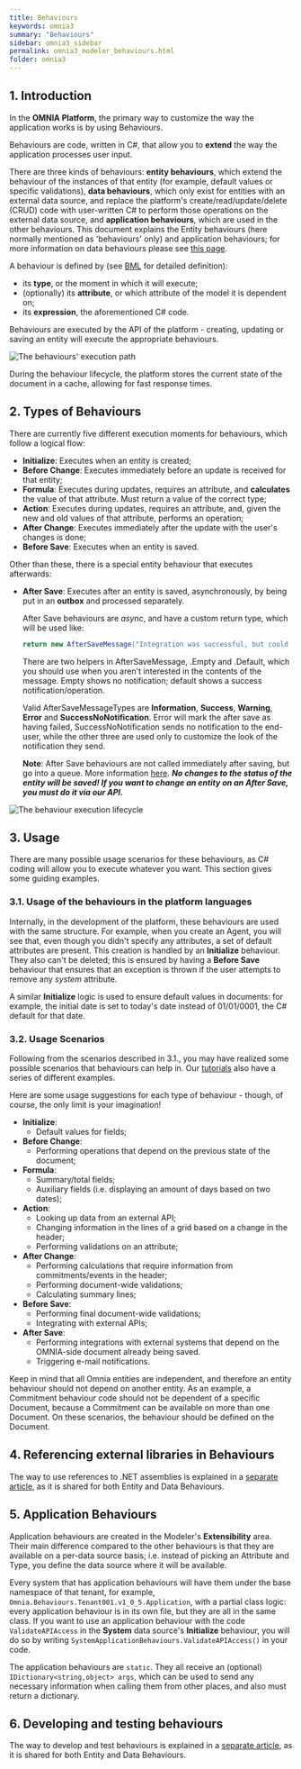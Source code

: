 ```yaml
---
title: Behaviours
keywords: omnia3
summary: "Behaviours"
sidebar: omnia3_sidebar
permalink: omnia3_modeler_behaviours.html
folder: omnia3
---
```



## 1. Introduction

In the **OMNIA Platform**, the primary way to customize the way the application works is by using Behaviours. 

Behaviours are code, written in C#, that allow you to **extend** the way the application processes user input.

There are three kinds of behaviours: **entity behaviours**, which extend the behaviour of the instances of that entity (for example, default values or specific validations), **data behaviours**, which only exist for entities with an external data source, and replace the platform's create/read/update/delete (CRUD) code with user-written C# to perform those operations on the external data source, and **application behaviours**, which are used in the other behaviours. This document explains the Entity behaviours (here normally mentioned as 'behaviours' only) and application behaviours; for more information on data behaviours please see [this page](omnia3_modeler_datasources.html).

 A behaviour is defined by (see [BML](omnia3_languages_bml.html) for detailed definition):
- its **type**, or the moment in which it will execute;
- (optionally) its **attribute**, or which attribute of the model it is dependent on;
- its **expression**, the aforementioned C# code.

Behaviours are executed by the API of the platform - creating, updating or saving an entity will execute the appropriate behaviours.

![The behaviours' execution path](images\modeler\BehavioursCommunication.png)

During the behaviour lifecycle, the platform stores the current state of the document in a cache, allowing for fast response times.

## 2. Types of Behaviours

There are currently five different execution moments for behaviours, which follow a logical flow:
- **Initialize**: Executes when an entity is created;
- **Before Change**: Executes immediately before an update is received for that entity;
- **Formula**: Executes during updates, requires an attribute, and **calculates** the value of that attribute. Must return a value of the correct type;
- **Action**: Executes during updates, requires an attribute, and, given the new and old values of that attribute, performs an operation;
- **After Change**: Executes immediately after the update with the user's changes is done;
- **Before Save**: Executes when an entity is saved.

Other than these, there is a special entity behaviour that executes afterwards:
- **After Save**: Executes after an entity is saved, asynchronously, by being put in an **outbox** and processed separately. 

    After Save behaviours are _async_, and have a custom return type, which will be used like:
    ```csharp
    return new AfterSaveMessage("Integration was successful, but could not send email to all users. Please check if their emails are valid.", AfterSaveMessageType.Warning);
    ```

    There are two helpers in AfterSaveMessage, .Empty and .Default, which you should use when you aren't interested in the contents of the message. Empty shows no notification; default shows a success notification/operation.
    
    Valid AfterSaveMessageTypes are **Information**, **Success**, **Warning**, **Error** and **SuccessNoNotification**. Error will mark the after save as having failed, SuccessNoNotification sends no notification to the end-user, while the other three are used only to customize the look of the notification they send.
    
    **Note**: After Save behaviours are not called immediately after saving, but go into a queue. More information [here](omnia3_application_notifications_and_operations.html). _**No changes to the status of the entity will be saved! If you want to change an entity on an After Save, you must do it via our API.**_

![The behaviour execution lifecycle](images\modeler\BehaviourLifecycle.png)

## 3. Usage

There are many possible usage scenarios for these behaviours, as C# coding will allow you to execute whatever you want. This section gives some guiding examples.

### 3.1. Usage of the behaviours in the platform languages

Internally, in the development of the platform, these behaviours are used with the same structure. For example, when you create an Agent, you will see that, even though you didn't specify any attributes, a set of default attributes are present. This creation is handled by an **Initialize** behaviour. They also can't be deleted; this is ensured by having a **Before Save** behaviour that ensures that an exception is thrown if the user attempts to remove any _system_ attribute.

A similar **Initialize** logic is used to ensure default values in documents: for example, the initial date is set to today's date instead of 01/01/0001, the C# default for that date.

### 3.2. Usage Scenarios

Following from the scenarios described in 3.1., you may have realized some possible scenarios that behaviours can help in. Our [tutorials](omnia3_beginnertutorial.html) also have a series of different examples. 

Here are some usage suggestions for each type of behaviour - though, of course, the only limit is your imagination!

- **Initialize**: 
    - Default values for fields;
- **Before Change**: 
    - Performing operations that depend on the previous state of the document; 
- **Formula**: 
    - Summary/total fields;
    - Auxiliary fields (i.e. displaying an amount of days based on two dates);
- **Action**: 
    - Looking up data from an external API;
    - Changing information in the lines of a grid based on a change in the header;
    - Performing validations on an attribute;
- **After Change**: 
    - Performing calculations that require information from commitments/events in the header;
    - Performing document-wide validations;
    - Calculating summary lines;
- **Before Save**:
    - Performing final document-wide validations;
    - Integrating with external APIs;
- **After Save**:
    - Performing integrations with external systems that depend on the OMNIA-side document already being saved.
    - Triggering e-mail notifications.

 Keep in mind that all Omnia entities are independent, and therefore an entity behaviour should not depend on another entity. 
 As an example, a Commitment behaviour code should not be dependent of a specific Document, because a Commitment can be available on more than one Document. On these scenarios, the behaviour should be defined on the Document.

## 4. Referencing external libraries in Behaviours

The way to use references to .NET assemblies is explained in a [separate article](omnia3_modeler_references.html), as it is shared for both Entity and Data Behaviours.

## 5. Application Behaviours

Application behaviours are created in the Modeler's **Extensibility** area. Their main difference compared to the other behaviours is that they are available on a per-data source basis; i.e. instead of picking an Attribute and Type, you define the data source where it will be available.

Every system that has application behaviours will have them under the base namespace of that tenant, for example, ``` Omnia.Behaviours.Tenant001.v1_0_5.Application```, with a partial class logic: every application behaviour is in its own file, but they are all in the same class. If you want to use an application behaviour with the code ```ValidateAPIAccess``` in the **System** data source's **Initialize** behaviour, you will do so by writing ```SystemApplicationBehaviours.ValidateAPIAccess()``` in your code.

The application behaviours are ```static```. They all receive an (optional) ```IDictionary<string,object> args```, which can be used to send any necessary information when calling them from other places, and also must return a dictionary.

## 6. Developing and testing behaviours

The way to develop and test behaviours is explained in a [separate article](omnia3_modeler_developingbehaviours.html), as it is shared for both Entity and Data Behaviours.
